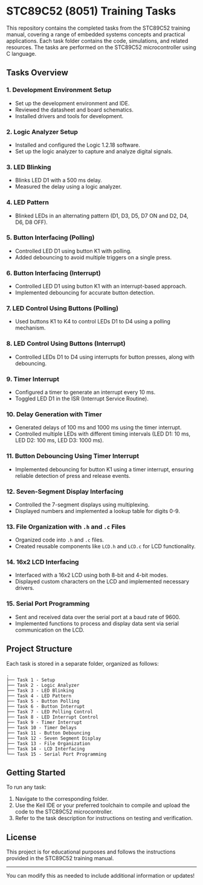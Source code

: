 # STC89C52 (8051) Training Tasks

This repository contains the completed tasks from the STC89C52 training manual, covering a range of embedded systems concepts and practical applications. Each task folder contains the code, simulations, and related resources. The tasks are performed on the STC89C52 microcontroller using C language.

## Tasks Overview

### 1. **Development Environment Setup**
   - Set up the development environment and IDE.
   - Reviewed the datasheet and board schematics.
   - Installed drivers and tools for development.

### 2. **Logic Analyzer Setup**
   - Installed and configured the Logic 1.2.18 software.
   - Set up the logic analyzer to capture and analyze digital signals.

### 3. **LED Blinking**
   - Blinks LED D1 with a 500 ms delay.
   - Measured the delay using a logic analyzer.

### 4. **LED Pattern**
   - Blinked LEDs in an alternating pattern (D1, D3, D5, D7 ON and D2, D4, D6, D8 OFF).

### 5. **Button Interfacing (Polling)**
   - Controlled LED D1 using button K1 with polling.
   - Added debouncing to avoid multiple triggers on a single press.

### 6. **Button Interfacing (Interrupt)**
   - Controlled LED D1 using button K1 with an interrupt-based approach.
   - Implemented debouncing for accurate button detection.

### 7. **LED Control Using Buttons (Polling)**
   - Used buttons K1 to K4 to control LEDs D1 to D4 using a polling mechanism.

### 8. **LED Control Using Buttons (Interrupt)**
   - Controlled LEDs D1 to D4 using interrupts for button presses, along with debouncing.

### 9. **Timer Interrupt**
   - Configured a timer to generate an interrupt every 10 ms.
   - Toggled LED D1 in the ISR (Interrupt Service Routine).

### 10. **Delay Generation with Timer**
   - Generated delays of 100 ms and 1000 ms using the timer interrupt.
   - Controlled multiple LEDs with different timing intervals (LED D1: 10 ms, LED D2: 100 ms, LED D3: 1000 ms).

### 11. **Button Debouncing Using Timer Interrupt**
   - Implemented debouncing for button K1 using a timer interrupt, ensuring reliable detection of press and release events.

### 12. **Seven-Segment Display Interfacing**
   - Controlled the 7-segment displays using multiplexing.
   - Displayed numbers and implemented a lookup table for digits 0-9.

### 13. **File Organization with `.h` and `.c` Files**
   - Organized code into `.h` and `.c` files.
   - Created reusable components like `LCD.h` and `LCD.c` for LCD functionality.

### 14. **16x2 LCD Interfacing**
   - Interfaced with a 16x2 LCD using both 8-bit and 4-bit modes.
   - Displayed custom characters on the LCD and implemented necessary drivers.

### 15. **Serial Port Programming**
   - Sent and received data over the serial port at a baud rate of 9600.
   - Implemented functions to process and display data sent via serial communication on the LCD.

## Project Structure

Each task is stored in a separate folder, organized as follows:

```
.
├── Task 1 - Setup
├── Task 2 - Logic Analyzer
├── Task 3 - LED Blinking
├── Task 4 - LED Pattern
├── Task 5 - Button Polling
├── Task 6 - Button Interrupt
├── Task 7 - LED Polling Control
├── Task 8 - LED Interrupt Control
├── Task 9 - Timer Interrupt
├── Task 10 - Timer Delays
├── Task 11 - Button Debouncing
├── Task 12 - Seven Segment Display
├── Task 13 - File Organization
├── Task 14 - LCD Interfacing
└── Task 15 - Serial Port Programming
```

## Getting Started

To run any task:
1. Navigate to the corresponding folder.
2. Use the Keil IDE or your preferred toolchain to compile and upload the code to the STC89C52 microcontroller.
3. Refer to the task description for instructions on testing and verification.

## License

This project is for educational purposes and follows the instructions provided in the STC89C52 training manual.

---

You can modify this as needed to include additional information or updates!
